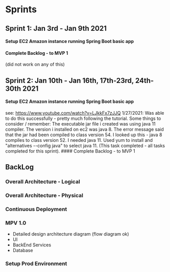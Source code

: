 # Sprints

## Sprint 1: Jan 3rd - Jan 9th 2021
  #### Setup EC2 Amazon instance running Spring Boot basic app
  #### Complete Backlog - to MVP 1
  (did not work on any of this)
## Sprint 2: Jan 10th - Jan 16th, 17th-23rd, 24th-30th 2021
  #### Setup EC2 Amazon instance running Spring Boot basic app
  see:  https://www.youtube.com/watch?v=LJkkFx7zJJQ
  1/27/2021: Was able to do this successfully - pretty much following the tutorial.  Some things to consider / remember:
  The executable jar file i created was using java 11 compiler.  The version i installed on ec2 was java 8.  The error message said that the jar had been compiled to class version 54.  I looked up this - java 8 compiles to class version 52.  I needed java 11.   Used yum to install and "alternatives --config java" to select java 11.
  (This task completed - all tasks completed for this sprint).
    #### Complete Backlog - to MVP 1

## BackLog

### Overall Architecture - Logical
### Overall Architecture - Physical
### Continuous Deployment
### MPV 1.0
  * Detailed design architecture diagram (flow diagram ok)
  * UI
  * BackEnd Services
  * Database
### Setup Prod Environment
    
